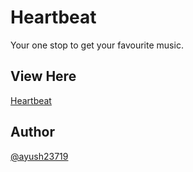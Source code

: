 # Heartbeat

Your one stop to get your favourite music.

## View Here

[Heartbeat](https://prajesheleven.github.io/Heartbeat/)

## Author

[@ayush23719](https://github.com/ayush23719)